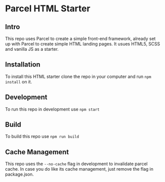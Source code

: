 # Parcel HTML Starter

## Intro

This repo uses Parcel to create a simple front-end framework, already set up with Parcel to create simple HTML landing pages.
It usues HTML5, SCSS and vanilla JS as a starter.

## Installation

To install this HTML starter clone the repo in your computer and run `npm install` on it.

## Development

To run this repo in development use `npm start`

## Build

To build this repo use `npm run build`

## Cache Management

This repo uses the `--no-cache` flag in development to invalidate parcel cache. In case you do like its cache management, just remove the flag in package.json.

